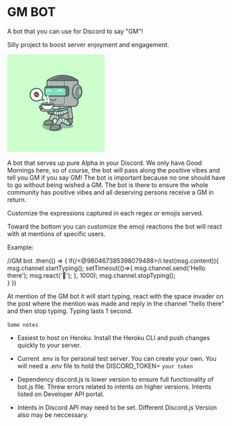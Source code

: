 
# GM BOT

A bot that you can use for Discord to say "GM"!

Silly project to boost server enjoyment and engagement. 

![A GM bot](https://github.com/AngelLozan/Discord-GM-bot/blob/master/gm.jpeg?raw=true)


A bot that serves up pure Alpha in your Discord. We only have Good Mornings here, so of course, the bot will pass along the positive vibes and tell you GM if you say GM! The bot is important because no one should have to go without being wished a GM. The bot is there to ensure the whole community has positive vibes and all deserving persons receive a GM in return. 

Customize the expressions captured in each regex or emojis served. 

Toward the bottom you can customize the emoji reactions the bot will react with at mentions of specific users. 

Example: 

//GM bot
.then(() => {
      if(/<@980467385398079488>/i.test(msg.content)){
         msg.channel.startTyping();
      setTimeout(()=>{
         msg.channel.send('Hello there');
         msg.react('👾');
      }, 1000);
      msg.channel.stopTyping();  
   } 
})

At mention of the GM bot it will start typing, react with the space invader on the post where the mention was made and reply in the channel "hello there" and then stop typing. Typing lasts 1 second. 


`Some notes`

- Easiest to host on Heroku. Install the Heroku CLI and push changes quickly to your server. 

- Current .env is for personal test server. You can create your own. You will need a .env file to hold the DISCORD_TOKEN= `your token`

- Dependency discord.js is lower version to ensure full functionality of bot.js file. Threw errors related to intents on higher versions. Intents listed on Developer API portal. 

- Intents in Discord API may need to be set. Different Discord.js Version also may be neccessary. 

